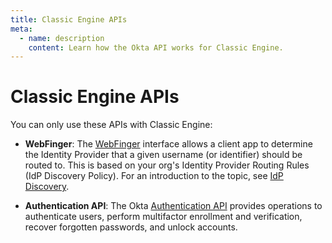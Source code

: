 ```yaml
---
title: Classic Engine APIs
meta:
  - name: description
    content: Learn how the Okta API works for Classic Engine.
---
```


# Classic Engine APIs

You can only use these APIs with Classic Engine:

- **WebFinger**: The [WebFinger](/docs/reference/api/webfinger/) interface allows a client app to determine the Identity Provider that a given username (or identifier) should be routed to. This is based on your org's Identity Provider Routing Rules (IdP Discovery Policy). For an introduction to the topic, see [IdP Discovery](/docs/concepts/identity-providers/#idp-discovery).

- **Authentication API**: The Okta [Authentication API](/docs/reference/api/authn/) provides operations to authenticate users, perform multifactor enrollment and verification, recover forgotten passwords, and unlock accounts.
